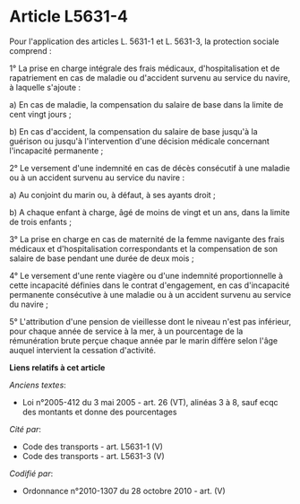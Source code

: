 # Article L5631-4

Pour l'application des articles L. 5631-1 et L. 5631-3, la protection sociale comprend : 

1° La prise en charge intégrale des frais médicaux, d'hospitalisation et de rapatriement en cas de maladie ou d'accident
survenu au service du navire, à laquelle s'ajoute : 

a) En cas de maladie, la compensation du salaire de base dans la limite de cent vingt jours ; 

b) En cas d'accident, la compensation du salaire de base jusqu'à la guérison ou jusqu'à l'intervention d'une décision
médicale concernant l'incapacité permanente ; 

2° Le versement d'une indemnité en cas de décès consécutif à une maladie ou à un accident survenu au service du navire : 

a) Au conjoint du marin ou, à défaut, à ses ayants droit ; 

b) A chaque enfant à charge, âgé de moins de vingt et un ans, dans la limite de trois enfants ; 

3° La prise en charge en cas de maternité de la femme navigante des frais médicaux et d'hospitalisation correspondants et la
compensation de son salaire de base pendant une durée de deux mois ; 

4° Le versement d'une rente viagère ou d'une indemnité proportionnelle à cette incapacité définies dans le contrat
d'engagement, en cas d'incapacité permanente consécutive à une maladie ou à un accident survenu au service du navire ; 

5° L'attribution d'une pension de vieillesse dont le niveau n'est pas inférieur, pour chaque année de service à la mer, à un
pourcentage de la rémunération brute perçue chaque année par le marin diffère selon l'âge auquel intervient la cessation
d'activité.

**Liens relatifs à cet article**

_Anciens textes_:

  - Loi n°2005-412 du 3 mai 2005 - art. 26 (VT), alinéas 3 à 8, sauf ecqc des montants et donne des pourcentages

_Cité par_:

  - Code des transports - art. L5631-1 (V)
  - Code des transports - art. L5631-3 (V)

_Codifié par_:

  - Ordonnance n°2010-1307 du 28 octobre 2010 - art. (V)
